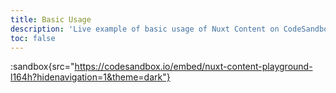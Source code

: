```yaml
---
title: Basic Usage
description: 'Live example of basic usage of Nuxt Content on CodeSandbox.'
toc: false
---
```


:sandbox{src="https://codesandbox.io/embed/nuxt-content-playground-l164h?hidenavigation=1&theme=dark"}
